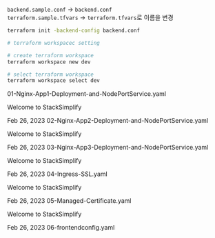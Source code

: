 `backend.sample.conf` -> `backend.conf`  
`terraform.sample.tfvars` -> `terraform.tfvars`로 이름을 변경

```bash
terraform init -backend-config backend.conf

# terraform workspacec setting

# create terraform workspace
terraform workspace new dev

# select terraform workspace
terraform workspace select dev
```
01-Nginx-App1-Deployment-and-NodePortService.yaml
	
Welcome to StackSimplify
	
Feb 26, 2023
02-Nginx-App2-Deployment-and-NodePortService.yaml
	
Welcome to StackSimplify
	
Feb 26, 2023
03-Nginx-App3-Deployment-and-NodePortService.yaml
	
Welcome to StackSimplify
	
Feb 26, 2023
04-Ingress-SSL.yaml
	
Welcome to StackSimplify
	
Feb 26, 2023
05-Managed-Certificate.yaml
	
Welcome to StackSimplify
	
Feb 26, 2023
06-frontendconfig.yaml